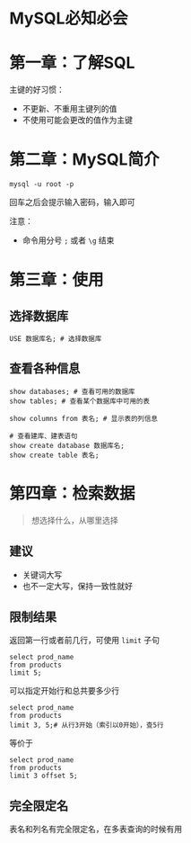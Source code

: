 # MySQL必知必会

# 第一章：了解SQL

主键的好习惯：

- 不更新、不重用主键列的值
- 不使用可能会更改的值作为主键

# 第二章：MySQL简介

```mysql
mysql -u root -p
```

回车之后会提示输入密码，输入即可

注意：

- 命令用分号 `;` 或者 `\g` 结束

# 第三章：使用

## 选择数据库

```mysql
USE 数据库名; # 选择数据库
```

## 查看各种信息

```mysql
show databases; # 查看可用的数据库
show tables; # 查看某个数据库中可用的表

show columns from 表名; # 显示表的列信息

# 查看建库、建表语句
show create database 数据库名;
show create table 表名;
```

# 第四章：检索数据

> 想选择什么，从哪里选择

## 建议

- 关键词大写
- 也不一定大写，保持一致性就好

## 限制结果

返回第一行或者前几行，可使用 `limit` 子句

```mysql
select prod_name
from products
limit 5;
```



可以指定开始行和总共要多少行

```mysql
select prod_name
from products
limit 3, 5;# 从行3开始（索引以0开始），查5行
```

等价于

```mysql
select prod_name
from products
limit 3 offset 5;
```

## 完全限定名

表名和列名有完全限定名，在多表查询的时候有用